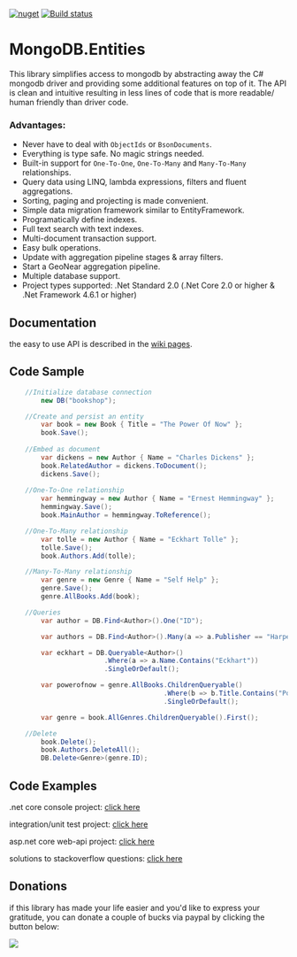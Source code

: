 [![nuget](https://buildstats.info/nuget/MongoDB.Entities)](https://www.nuget.org/packages/MongoDB.Entities) [![Build status](https://dev.azure.com/RyanGunner/MongoDB%20Entities/_apis/build/status/MongoDB%20Entities%20Nuget%20Release)](https://dev.azure.com/RyanGunner/MongoDB%20Entities/_build/latest?definitionId=1)


# MongoDB.Entities
This library simplifies access to mongodb by abstracting away the C# mongodb driver and providing some additional features on top of it. The API is clean and intuitive resulting in less lines of code that is more readable/ human friendly than driver code.



### Advantages:
- Never have to deal with `ObjectIds` or `BsonDocuments`. 
- Everything is type safe. No magic strings needed.
- Built-in support for `One-To-One`, `One-To-Many` and `Many-To-Many` relationships.
- Query data using LINQ, lambda expressions, filters and fluent aggregations.
- Sorting, paging and projecting is made convenient.
- Simple data migration framework similar to EntityFramework.
- Programatically define indexes.
- Full text search with text indexes.
- Multi-document transaction support.
- Easy bulk operations.
- Update with aggregation pipeline stages & array filters.
- Start a GeoNear aggregation pipeline.
- Multiple database support.
- Project types supported: .Net Standard 2.0 (.Net Core 2.0 or higher & .Net Framework 4.6.1 or higher)



## Documentation
the easy to use API is described in the [wiki pages](https://github.com/dj-nitehawk/MongoDB.Entities/wiki/01.-Getting-Started).



## Code Sample
```csharp
    //Initialize database connection
        new DB("bookshop");

    //Create and persist an entity
        var book = new Book { Title = "The Power Of Now" };
        book.Save();
 
    //Embed as document
        var dickens = new Author { Name = "Charles Dickens" };
        book.RelatedAuthor = dickens.ToDocument();
        dickens.Save();
    
    //One-To-One relationship
        var hemmingway = new Author { Name = "Ernest Hemmingway" };
        hemmingway.Save();
        book.MainAuthor = hemmingway.ToReference();

    //One-To-Many relationship
        var tolle = new Author { Name = "Eckhart Tolle" };
        tolle.Save();
        book.Authors.Add(tolle);

    //Many-To-Many relationship
        var genre = new Genre { Name = "Self Help" };
        genre.Save();
        genre.AllBooks.Add(book);

    //Queries
        var author = DB.Find<Author>().One("ID");

        var authors = DB.Find<Author>().Many(a => a.Publisher == "Harper Collins");

        var eckhart = DB.Queryable<Author>()
                        .Where(a => a.Name.Contains("Eckhart"))
                        .SingleOrDefault();

        var powerofnow = genre.AllBooks.ChildrenQueryable()
                                       .Where(b => b.Title.Contains("Power"))
                                       .SingleOrDefault();

        var genre = book.AllGenres.ChildrenQueryable().First();

    //Delete
        book.Delete();
        book.Authors.DeleteAll();
        DB.Delete<Genre>(genre.ID);
```



## Code Examples
.net core console project: [click here](https://github.com/dj-nitehawk/MongoDB.Entities/blob/master/Examples)

integration/unit test project: [click here](https://github.com/dj-nitehawk/MongoDB.Entities/tree/master/Tests)

asp.net core web-api project: [click here](https://github.com/dj-nitehawk/KiwilinkCRM/tree/master/Kiwilink-API)

solutions to stackoverflow questions: [click here](https://stackoverflow.com/search?tab=newest&q=user%3a4368485%20%5bmongodb%5d)



## Donations
if this library has made your life easier and you'd like to express your gratitude, you can donate a couple of bucks via paypal by clicking the button below:

[![](https://www.paypalobjects.com/en_US/i/btn/btn_donate_LG.gif)](https://www.paypal.com/cgi-bin/webscr?cmd=_s-xclick&hosted_button_id=9LM2APQXVA9VE)